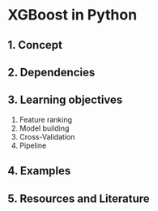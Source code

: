 # XGBoost in Python


## 1. Concept

## 2. Dependencies

## 3. Learning objectives

1. Feature ranking
2. Model building
3. Cross-Validation
4. Pipeline

## 4. Examples

## 5. Resources and Literature
